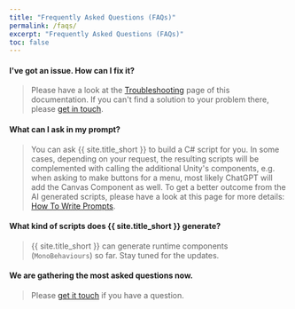 ```yaml
---
title: "Frequently Asked Questions (FAQs)"
permalink: /faqs/
excerpt: "Frequently Asked Questions (FAQs)"
toc: false
---
```


#### I've got an issue. How can I fix it?
> Please have a look at the [Troubleshooting](/troubleshooting/) page of this documentation. If you can't find a solution to your problem there, please [get in touch](/contact-details/).

#### What can I ask in my prompt?
> You can ask {{ site.title_short }} to build a C# script for you. In some cases, depending on your request, the resulting scripts will be complemented with calling the additional Unity's components, e.g. when asking to make buttons for a menu, most likely ChatGPT will add the Canvas Component as well. To get a better outcome from the AI generated scripts, please have a look at this page for more details: [How To Write Prompts](/how-to-write-prompts/).

#### What kind of scripts does {{ site.title_short }} generate?
> {{ site.title_short }} can generate runtime components (`MonoBehaviours`) so far. Stay tuned for the updates.

#### We are gathering the most asked questions now.
> Please [get it touch](/contact-details/) if you have a question.
